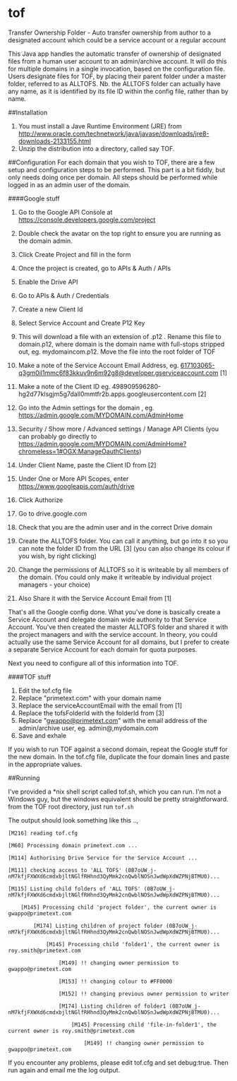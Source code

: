 # tof
Transfer Ownership Folder - Auto transfer ownership from author to a designated account which could be a service account or a regular account

This Java app handles the automatic transfer of ownership of designated files from a human user account to an admin/archive account. 
It will do this for multiple domains in a single invocation, based on the configuration file. Users designate files for TOF, by placing their parent folder under 
a master folder, referred to as ALLTOFS. Nb. the ALLTOFS folder can actually have any name, as it is identified by its file ID within the config file, rather than by name.

##Installation
  1. You must install a Jave Runtime Environment (JRE) from http://www.oracle.com/technetwork/java/javase/downloads/jre8-downloads-2133155.html
  1. Unzip the distribution into a directory, called say TOF.
 


##Configuration
For each domain that you wish to TOF, there are a few setup and configuration steps to be performed. This part is a bit fiddly, but only needs
doing once per domain. All steps should be performed while logged in as an admin user of the domain.

####Google stuff

  1. Go to the Google API Console at https://console.developers.google.com/project
  
  1. Double check the avatar on the top right to ensure you are running as the domain admin.
  
  1. Click Create Project and fill in the form
  
  1. Once the project is created, go to APIs & Auth / APIs 
  1. Enable the Drive API
  1. Go to APIs & Auth / Credentials
  1. Create a new Client Id
  1. Select Service Account and Create P12 Key
  1. This will download a file with an extension of .p12 . Rename this file to domain.p12, where domain is the domain name with full-stops stripped out, eg. mydomaincom.p12. 
  Move the file into the root folder of TOF
  1. Make a note of the Service Account Email Address, eg. 617103065-q3gm0il1mmc6f83kkuv9n6m92g8@developer.gserviceaccount.com  [1]
  1. Make a note of the Client ID eg. 498909596280-hg2d77klsgjm5g7dall0mmtfr2b.apps.googleusercontent.com [2]
  1. Go into the Admin settings for the domain , eg. https://admin.google.com/MYDOMAIN.com/AdminHome
  1. Security / Show more / Advanced settings / Manage API Clients  (you can probably go directly to https://admin.google.com/MYDOMAIN.com/AdminHome?chromeless=1#OGX:ManageOauthClients)
  1. Under Client Name, paste the Client ID from [2]
  1. Under One or More API Scopes, enter https://www.googleapis.com/auth/drive 
  1. Click Authorize
  1. Go to drive.google.com
  1. Check that you are the admin user and in the correct Drive domain
  1. Create the ALLTOFS folder. You can call it anything, but go into it so you can note the folder ID from the URL [3] (you can also change its colour if you wish, by right clicking)
  1. Change the permissions of ALLTOFS so it is writeable by all members of the domain. (You could only make it writeable by individual project managers - your choice)
  1. Also Share it with the Service Account Email from [1]
  
  That's all the Google config done. What you've done is basically create a Service Account and delegate domain wide authority to that Service Account. 
  You've then created the master ALLTOFS folder and shared it with the project managers and with the service account. In theory, you could actually use the same 
  Service Account for all domains, but I prefer to create a separate Service Account for each domain for quota purposes.
  
  Next you need to configure all of this information into TOF.

####TOF stuff
  
  1. Edit the tof.cfg file
  1. Replace "primetext.com" with your domain name
  1. Replace the serviceAccountEmail with the email from [1]
  1. Replace the tofsFolderId with the folderId from [3]
  1. Replace "gwappo@primetext.com" with the email address of the admin/archive user, eg. admin@,mydomain.com
  1. Save and exhale
  
If you wish to run TOF against a second domain, repeat the Google stuff for the new domain. In the tof.cfg file, duplicate the four domain lines and paste in the appropriate values.


##Running

I've provided a *nix shell script called tof.sh, which you can run. I'm not a Windows guy, but the windows equivalent should be pretty straightforward.
from the TOF root directory, just run `tof.sh`

The output should look something like this ..,

    [M216] reading tof.cfg

    [M60] Processing domain primetext.com ...

    [M114] Authorising Drive Service for the Service Account ...
    
    [M111] checking access to 'ALL TOFS' (0B7oUW_j-nM7kfjFXWXd6cmdxbjltNGlfRHhnd3QyMmk2cnQwblNOSnJwdWpXdWZPNjBTMU0)...
    
    [M115] Listing child folders of 'ALL TOFS' (0B7oUW_j-nM7kfjFXWXd6cmdxbjltNGlfRHhnd3QyMmk2cnQwblNOSnJwdWpXdWZPNjBTMU0)...
    
        [M145] Processing child 'project folder', the current owner is gwappo@primetext.com
        
            [M174] Listing children of project folder (0B7oUW_j-nM7kfjFXWXd6cmdxbjltNGlfRHhnd3QyMmk2cnQwblNOSnJwdWpXdWZPNjBTMU0)...
            
                [M145] Processing child 'folder1', the current owner is roy.smith@primetext.com
                
                    [M149] !! changing owner permission to gwappo@primetext.com
                    
                    [M153] !! changing colour to #FF0000
                    
                    [M152] !! changing previous owner permission to writer
                    
                    [M174] Listing children of folder1 (0B7oUW_j-nM7kfjFXWXd6cmdxbjltNGlfRHhnd3QyMmk2cnQwblNOSnJwdWpXdWZPNjBTMU0)...
                    
                        [M145] Processing child 'file-in-folder1', the current owner is roy.smith@primetext.com
                        
                            [M149] !! changing owner permission to gwappo@primetext.com
                            


If you encounter any problems, please edit tof.cfg and set debug:true. Then run again and email me the log output.
